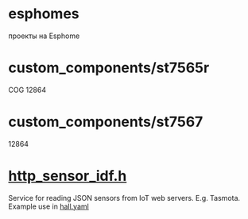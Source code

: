 # esphomes
проекты на Esphome
# custom_components/st7565r
COG 12864 
# custom_components/st7567
12864
# [http_sensor_idf.h](http_sensor_idf.h)
Service for reading JSON sensors from IoT web servers. E.g. Tasmota.
Example use in [hall.yaml](hall.yaml)
